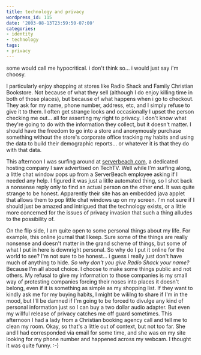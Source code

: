 ```yaml
---
title: technology and privacy
wordpress_id: 115
date: '2003-08-13T23:59:50-07:00'
categories:
- identity
- technology
tags:
- privacy
---
```

some would call me hypocritical.  i don't think so... i would just say i'm choosy.

I particularly enjoy shopping at stores like Radio Shack and Family Christian Bookstore.  Not because of what they sell
(although I do enjoy killing time in both of those places), but because of what happens when i go to checkout.  They ask
for my name, phone number, address, etc, and I simply refuse to give it to them.  I often get strange looks and
occasionally I upset the person checking me out... all for asserting my right to privacy.  I don't know what they're
going to do with the information they collect, but it doesn't matter.  I should have the freedom to go into a store and
anonymously purchase something without the store's corporate office tracking my habits and using the data to build their
demographic reports... or whatever it is that they do with that data.

This afternoon I was surfing around at [serverbeach.com](http://www.serverbeach.com), a dedicated hosting company I saw
advertised on TechTV.  Well while I'm surfing along, a little chat window pops up from a ServerBeach employee asking if
I needed any help.  I figured it was just a litlle automated thing, so I shot back a nonsense reply only to find an
actual person on the other end.  It was quite strange to be honest.  Apparently their site has an embedded java applet
that allows them to pop little chat windows up on my screen.  I'm not sure if I should just be amazed and intrigued that
the technology exists, or a little more concerned for the issues of privacy invasion that such a thing alludes to the
possibility of.

On the flip side, I am quite open to some personal things about my life.  For example, this online journal that I keep.
Sure some of the things are really nonsense and doesn't matter in the grand scheme of things, but some of what I put in
here is downright personal.  So why do I put it online for the world to see?  I'm not sure to be honest... i guess i
really just don't have much of anything to hide.  *So why don't you give Radio Shack your name?* Because I'm all about
choice.  I choose to make some things public and not others.  My refusal to give my information to those companies is my
small way of protesting companies forcing their noses into places it doesn't belong, even if it is something as simple
as my shopping list.  If they want to kindly ask me for my buying habits, I might be wililng to share if I'm in the
mood, but I'll be damned if I'm going to be forced to divulge any kind of personal information just so I can buy a two
dollar audio adapter.  But even my willful release of privacy catches me off guard sometimes.  This afternoon I had a
lady from a Christian booking agency call and tell me to clean my room.  Okay, so that's a little out of context, but
not too far.  She and I had corresponded via email for some time, and she was on my site looking for my phone number and
happened across my webcam.  I thought it was quite funny. :-)
